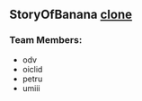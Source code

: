 ## StoryOfBanana [clone](http://www.storyofbanana.com)

### Team Members:
- odv
- oiclid
- petru
- umiii
